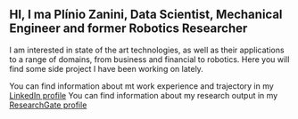## HI, I ma Plínio Zanini, Data Scientist, Mechanical Engineer and former Robotics Researcher

I am interested in state of the art technologies, as well as their applications to a range of domains, from business and financial to robotics.
Here you will find some side project I have been working on lately.

You can find information about mt work experience and trajectory in my [LinkedIn profile](https://www.linkedin.com/in/pliniozanini/)
You can find information about my research output in my [ResearchGate profile](https://www.researchgate.net/profile/Plinio-Zanini)

